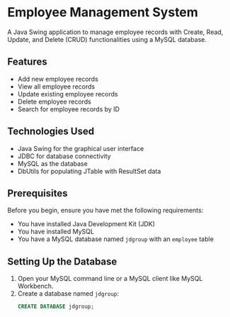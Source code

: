 # Employee Management System

A Java Swing application to manage employee records with Create, Read, Update, and Delete (CRUD) functionalities using a MySQL database.

## Features

- Add new employee records
- View all employee records
- Update existing employee records
- Delete employee records
- Search for employee records by ID

## Technologies Used

- Java Swing for the graphical user interface
- JDBC for database connectivity
- MySQL as the database
- DbUtils for populating JTable with ResultSet data

## Prerequisites

Before you begin, ensure you have met the following requirements:

- You have installed Java Development Kit (JDK)
- You have installed MySQL
- You have a MySQL database named `jdgroup` with an `employee` table

## Setting Up the Database

1. Open your MySQL command line or a MySQL client like MySQL Workbench.
2. Create a database named `jdgroup`:
   ```sql
   CREATE DATABASE jdgroup;
